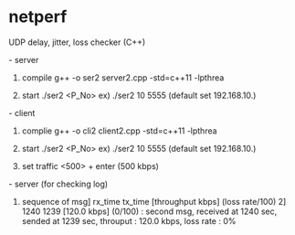 # netperf
UDP delay, jitter, loss checker (C++)



<COM1> - server

1. compile
   g++ -o ser2 server2.cpp -std=c++11 -lpthrea

2. start
   ./ser2 <IP> <P_No>   ex) ./ser2 10 5555
   (default set 192.168.10.<IP>)



<COM2> - client

1. complie
g++ -o cli2 client2.cpp -std=c++11 -lpthrea

2. start
   ./ser2 <IP> <P_No>   ex) ./ser2 10 5555
   (default set 192.168.10.<IP>)

3. set traffic
   <500> + enter
   (500 kbps)

<COM1> - server (for checking log)

1. sequence of msg] rx_time tx_time [throughput kbps] (loss rate/100)
   2] 1240 1239 [120.0 kbps] (0/100)
   : second msg, received at 1240 sec, sended at 1239 sec, throuput : 120.0 kbps, loss rate : 0%
   

